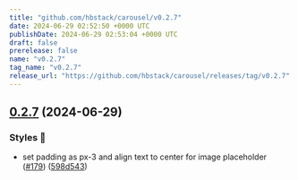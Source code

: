 ```yaml
---
title: "github.com/hbstack/carousel/v0.2.7"
date: 2024-06-29 02:52:50 +0000 UTC
publishDate: 2024-06-29 02:53:04 +0000 UTC
draft: false
prerelease: false
name: "v0.2.7"
tag_name: "v0.2.7"
release_url: "https://github.com/hbstack/carousel/releases/tag/v0.2.7"
---
```


## [0.2.7](https://github.com/hbstack/carousel/compare/v0.2.6...v0.2.7) (2024-06-29)


### Styles 🎨

* set padding as px-3 and align text to center for image placeholder ([#179](https://github.com/hbstack/carousel/issues/179)) ([598d543](https://github.com/hbstack/carousel/commit/598d5439996854993c5ae5856e7f082dad0485ad))
